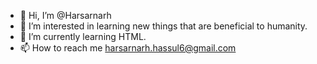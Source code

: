- 👋 Hi, I’m @Harsarnarh
- 👀 I’m interested in learning new things that are beneficial to humanity.
- 🌱 I’m currently learning HTML.
- 📫 How to reach me harsarnarh.hassul6@gmail.com

<!---
Harsarnarh/Harsarnarh is a ✨ special ✨ repository because its `README.md` (this file) appears on your GitHub profile.
You can click the Preview link to take a look at your changes.
--->
